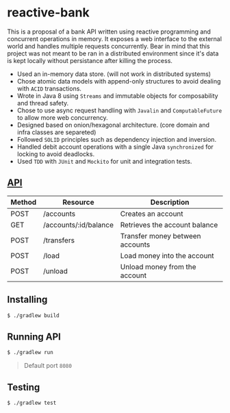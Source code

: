 # reactive-bank

This is a proposal of a bank API written using reactive programming and concurrent operations in memory. It exposes a web interface to the external world and handles multiple requests concurrently. Bear in mind that this project was not meant to be ran in a distributed environment since it's data is kept locally without persistance after killing the process.

- Used an in-memory data store. (will not work in distributed systems)
- Chose atomic data models with append-only structures to avoid dealing with `ACID` transactions.
- Wrote in Java 8 using `Streams` and immutable objects for composability and thread safety.
- Chose to use async request handling with `Javalin` and `ComputableFuture` to allow more web concurrency.
- Designed based on onion/hexagonal architecture. (core domain and infra classes are separeted)
- Followed `SOLID` principles such as dependency injection and inversion.
- Handled debit account operations with a single Java `synchronized` for locking to avoid deadlocks.
- Used `TDD` with `JUnit` and `Mockito` for unit and integration tests.

## [API](API.md)

| Method | Resource                                 | Description                                         |
| ------ | ---------------------------------------- | --------------------------------------------------- |
| POST   | /accounts                                | Creates an account                                  |
| GET    | /accounts/:id/balance                    | Retrieves the account balance                       |
| POST   | /transfers                               | Transfer money between accounts                     |
| POST   | /load                                    | Load money into the account                         |
| POST   | /unload                                  | Unload money from the account                       |

## Installing

```sh
$ ./gradlew build
```

## Running API

```sh
$ ./gradlew run
```

> Default port `8080`

## Testing

```sh
$ ./gradlew test
```